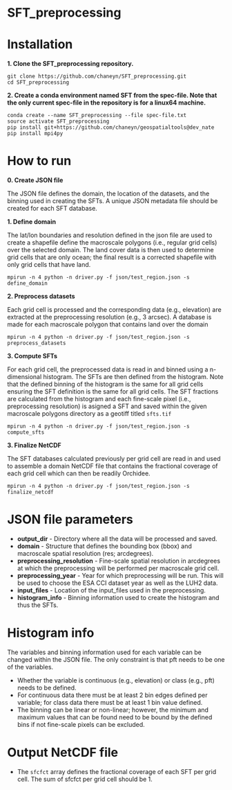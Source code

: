 # SFT_preprocessing

# Installation

**1. Clone the SFT_preprocessing repository.**

```
git clone https://github.com/chaneyn/SFT_preprocessing.git
cd SFT_preprocessing
```

**2. Create a conda environment named SFT from the spec-file. Note that the only current spec-file in the repository is for a linux64 machine.** 

```
conda create --name SFT_preprocessing --file spec-file.txt
source activate SFT_preprocessing
pip install git+https://github.com/chaneyn/geospatialtools@dev_nate
pip install mpi4py
```

# How to run

**0. Create JSON file**

The JSON file defines the domain, the location of the datasets, and the binning used in creating the SFTs. A unique JSON metadata file should be created for each SFT database. 

**1. Define domain**

The lat/lon boundaries and resolution defined in the json file are used to create a shapefile define the macroscale polygons (i.e., regular grid cells) over the selected domain. The land cover data is then used to determine grid cells that are only ocean; the final result is a corrected shapefile with only grid cells that have land.

```
mpirun -n 4 python -n driver.py -f json/test_region.json -s define_domain
```

**2. Preprocess datasets**

Each grid cell is processed and the corresponding data (e.g., elevation) are extracted at the preprocessing resolution (e.g., 3 arcsec). A database is made for each macroscale polygon that contains land over the domain

```
mpirun -n 4 python -n driver.py -f json/test_region.json -s preprocess_datasets
```

**3. Compute SFTs**

For each grid cell, the preprocessed data is read in and binned using a n-dimensional histogram. The SFTs are then defined from the histogram. Note that the defined binning of the histogram is the same for all grid cells ensuring the SFT definition is the same for all grid cells. The SFT fractions are calculated from the histogram and each fine-scale pixel (i.e., preprocessing resolution) is asigned a SFT and saved within the given macroscale polygons directory as a geotiff titled `sfts.tif`

```
mpirun -n 4 python -n driver.py -f json/test_region.json -s compute_sfts
```

**3. Finalize NetCDF**

The SFT databases calculated previously per grid cell are read in and used to assemble a domain NetCDF file that contains the fractional coverage of each grid cell which can then be readily Orchidee. 

```
mpirun -n 4 python -n driver.py -f json/test_region.json -s finalize_netcdf
```

# JSON file parameters

* **output_dir** - Directory where all the data will be processed and saved.
* **domain** - Structure that defines the bounding box (bbox) and macroscale spatial resolution (res; arcdegrees).
* **preprocessing_resolution** - Fine-scale spatial resolution in arcdegrees at which the preprocessing will be performed per macroscale grid cell. 
* **preprocessing_year** - Year for which preprocessing will be run. This will be used to choose the ESA CCI dataset year as well as the LUH2 data. 
* **input_files** - Location of the input_files used in the preprocessing. 
* **histogram_info** - Binning information used to create the histogram and thus the SFTs. 

# Histogram info

The variables and binning information used for each variable can be changed within the JSON file. The only constraint is that pft needs to be one of the variables. 

* Whether the variable is continuous (e.g., elevation) or class (e.g., pft) needs to be defined.
* For continuous data there must be at least 2 bin edges defined per variable; for class data there must be at least 1 bin value defined. 
* The binning can be linear or non-linear; however, the minimum and maximum values that can be found need to be bound by the defined bins if not fine-scale pixels can be excluded. 

# Output NetCDF file

* The `sfcfct` array defines the fractional coverage of each SFT per grid cell. The sum of sfcfct per grid cell should be 1. 